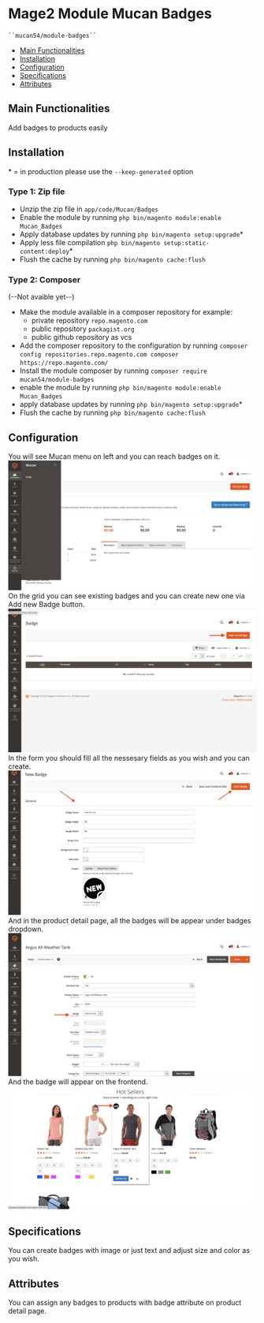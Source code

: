# Mage2 Module Mucan Badges

    ``mucan54/module-badges``

 - [Main Functionalities](#markdown-header-main-functionalities)
 - [Installation](#markdown-header-installation)
 - [Configuration](#markdown-header-configuration)
 - [Specifications](#markdown-header-specifications)
 - [Attributes](#markdown-header-attributes)


## Main Functionalities
Add badges to products easily

## Installation
\* = in production please use the `--keep-generated` option

### Type 1: Zip file

 - Unzip the zip file in `app/code/Mucan/Badges`
 - Enable the module by running `php bin/magento module:enable Mucan_Badges`
 - Apply database updates by running `php bin/magento setup:upgrade`\*
 - Apply less file compilation `php bin/magento setup:static-content:deploy`\*
 - Flush the cache by running `php bin/magento cache:flush`

### Type 2: Composer
(--Not avaible yet--)
 - Make the module available in a composer repository for example:
    - private repository `repo.magento.com`
    - public repository `packagist.org`
    - public github repository as vcs
 - Add the composer repository to the configuration by running `composer config repositories.repo.magento.com composer https://repo.magento.com/`
 - Install the module composer by running `composer require mucan54/module-badges`
 - enable the module by running `php bin/magento module:enable Mucan_Badges`
 - apply database updates by running `php bin/magento setup:upgrade`\*
 - Flush the cache by running `php bin/magento cache:flush`


## Configuration
You will see Mucan menu on left and you can reach badges on it.
![](doc/menu.png)
On the grid you can see existing badges and you can create new one via Add new Badge button.
![](doc/grid.png)
In the form you should fill all the nessesary fields as you wish and you can create.
![](doc/form.png)
And in the product detail page, all the badges will be appear under badges dropdown.
![](doc/attribute.png)
And the badge will appear on the frontend.
![](doc/product.png)



## Specifications

You can create badges with image or just text and adjust size and color as you wish.


## Attributes

You can assign any badges to products with badge attribute on product detail page.

